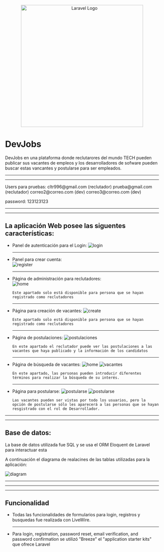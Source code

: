 <p align="center"><a href="https://laravel.com" target="_blank"><img src="https://raw.githubusercontent.com/laravel/art/master/logo-lockup/5%20SVG/2%20CMYK/1%20Full%20Color/laravel-logolockup-cmyk-red.svg" width="400" alt="Laravel Logo"></a></p>

<h1>DevJobs</h1>

<p>DevJobs en una plataforma donde reclutarores del mundo TECH pueden publicar sus vacantes de empleos y los desarrolladores de sofware pueden buscar estas vancantes y postularse para ser empleados.</p>

<hr>
<hr>
Users para pruebas:
cltr996@gmail.com   (reclutador)
prueba@gmail.com    (reclutador)
correo2@correo.com  (dev)
correo3@correo.com  (dev)

password: 123123123
<hr>
<hr>

<h2>La aplicación Web posee las siguentes características:</h2>


<ul>
  <li>
    Panel de autenticación para el Login:
    <img src="./readmeFiles/login.jpg" alt="login" >
  </li>

  <hr>

  <li>
    Panel para crear cuenta:
    <br>
    <img src="./readmeFiles/register.jpg" alt="register" >
  </li>
  
  <hr>

  <li>
    Página de administración para reclutadores:
    <br>
    <img src="./readmeFiles/dashboard.jpg" alt="home" >
    
    Este apartado solo está disponible para persona que se hayan registrado como reclutadores
  </li>

  

  <hr>

  <li>
    Página para creación de vacantes:
    <img src="./readmeFiles/create.jpg" alt="create" >
    
    Este apartado solo está disponible para persona que se hayan registrado como reclutadores
    
  </li>

  <hr>

  <li>
    Página de postulaciones:
    <img src="./readmeFiles/postulaciones.jpg" alt="postulaciones" >
    
    En este apartado el reclutador puede ver las postulaciones a las vacantes que haya publicado y la información de los candidatos

  </li>

  <hr>

  <li>
    Página de búsqueda de vacantes:
    <img src="./readmeFiles/home.jpg" alt="home" >
    <img src="./readmeFiles/vacantes.jpg" alt="vacantes" >

    En este apartado, las personas pueden introducir diferentes términos para realizar la búsqueda de su interés.
  </li>

  <hr>

  <li>
    Página para postularse:
    <img src="./readmeFiles/postularse.jpg" alt="postularse" >
    <img src="./readmeFiles/postularse2.jpg" alt="postularse" >
    
    Las vacantes pueden ser vistas por todo los usuarios, pero la opción de postularse sólo les aparecerá a las personas que se hayan resgistrado con el rol de Desarrollador.

    
  </li>
  
</ul>

<hr>
<hr>

<h2>Base de datos:</h2>

<p>La base de datos utilizada fue SQL y se usa el ORM Eloquent de Laravel para interactuar esta</p>

<p>A continuación el diagrama de realacines de las tablas utilizadas para la aplicación:</p>


<img src="./readmeFiles/diagram.jpg" alt="diagram" >





<hr>
<hr>
<hr>

<h2>Funcionalidad</h2>
<ul>

<li>Todas las funcionalidades de formularios para login, registros y busquedas fue realizada con LiveWire.</li>

<hr>

<li>Para login, registration, password reset, email verification, and password confirmation se utilizó "Breeze"  el "application starter kits" que ofrece Laravel</li>

</ul>


